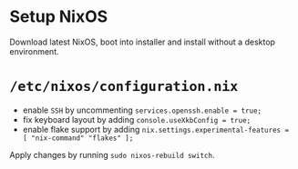# Setup NixOS

Download latest NixOS, boot into installer and install without a desktop environment.

# `/etc/nixos/configuration.nix`

- enable `SSH` by uncommenting `services.openssh.enable = true;`
- fix keyboard layout by adding `console.useXkbConfig = true;`
- enable flake support by adding `nix.settings.experimental-features = [ "nix-command" "flakes" ];`

Apply changes by running `sudo nixos-rebuild switch`.
